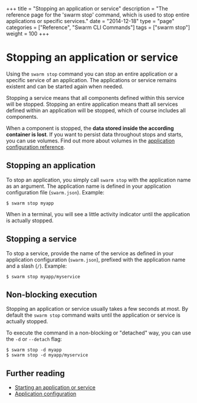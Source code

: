 +++
title = "Stopping an application or service"
description = "The reference page for the 'swarm stop' command, which is used to stop entire applications or specific services."
date = "2014-12-18"
type = "page"
categories = ["Reference", "Swarm CLI Commands"]
tags = ["swarm stop"]
weight = 100
+++

# Stopping an application or service

Using the `swarm stop` command you can stop an entire application or a specific service of an application. The applications or service remains existent and can be started again when needed.

Stopping a service means that all components defined within this service will be stopped. Stopping an entire application means thatt all services defined within an application will be stopped, which of course includes all components.

<i class="fa fa-exclamation-triangle"></i> When a component is stopped, the __data stored inside the according container is lost__. If you want to persist data throughout stops and starts, you can use volumes. Find out more about volumes in the [application configuration reference](../swarm-json/#volumes).

## Stopping an application

To stop an application, you simply call `swarm stop` with the application name as an argument. The application name is defined in your application configuration file (`swarm.json`). Example:

```nohighlight
$ swarm stop myapp
```

When in a terminal, you will see a little activity indicator until the application is actually stopped.

## Stopping a service

To stop a service, provide the name of the service as defined in your application configuration (`swarm.json`), prefixed with the application name and a slash (`/`). Example:

```nohighlight
$ swarm stop myapp/myservice
```

## Non-blocking execution

Stopping an application or service usually takes a few seconds at most. By default the `swarm stop` command waits until the application or service is actually stopped.

To execute the command in a non-blocking or "detached" way, you can use the `-d` or `--detach` flag:

```nohighlight
$ swarm stop -d myapp
$ swarm stop -d myapp/myservice
```

## Further reading

* [Starting an application or service](../start/)
* [Application configuration](../swarm-json/)
